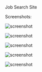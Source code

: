 Job Search Site

Screenshots:

![screenshot](https://github.com/dmrsoft/job_search_site/blob/master/screenshots/1.png "screenshot")

![screenshot](https://github.com/dmrsoft/job_search_site/blob/master/screenshots/2.png "screenshot")

![screenshot](https://github.com/dmrsoft/job_search_site/blob/master/screenshots/3.png "screenshot")

![screenshot](https://github.com/dmrsoft/job_search_site/blob/master/screenshots/4.png "screenshot")

![screenshot](https://github.com/dmrsoft/job_search_site/blob/master/screenshots/5.png "screenshot")


